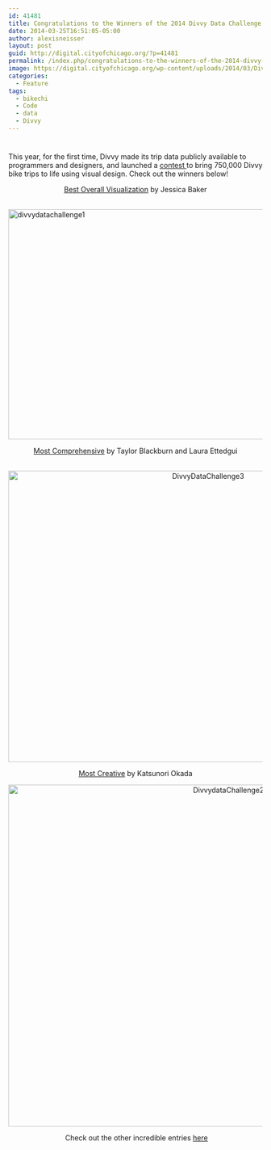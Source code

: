```yaml
---
id: 41481
title: Congratulations to the Winners of the 2014 Divvy Data Challenge
date: 2014-03-25T16:51:05-05:00
author: alexisneisser
layout: post
guid: http://digital.cityofchicago.org/?p=41481
permalink: /index.php/congratulations-to-the-winners-of-the-2014-divvy-data-challenge/
image: https://digital.cityofchicago.org/wp-content/uploads/2014/03/DivvyDataChallenge4.jpg
categories:
  - Feature
tags:
  - bikechi
  - Code
  - data
  - Divvy
---
```

# 

<p style="text-align: left;" align="center">
  This year, for the first time, Divvy made its trip data publicly available to programmers and designers, and launched a <a href="http://divvybikes.com/datachallenge-2014">contest </a>to bring 750,000 Divvy bike trips to life using visual design. Check out the winners below!
</p>

<p align="center">
  <a href="http://divvybikes.com/assets/pdf/Entry_57.pdf">Best Overall Visualization</a> by Jessica Baker
</p>

 [<img loading="lazy" class="wp-image-41482 aligncenter" alt="divvydatachallenge1" src="http://digital.cityofchicago.org/wp-content/uploads/2014/03/divvydatachallenge1.jpg" width="898" height="456" srcset="https://digital.cityofchicago.org/wp-content/uploads/2014/03/divvydatachallenge1.jpg 1497w, https://digital.cityofchicago.org/wp-content/uploads/2014/03/divvydatachallenge1-300x152.jpg 300w, https://digital.cityofchicago.org/wp-content/uploads/2014/03/divvydatachallenge1-1024x519.jpg 1024w" sizes="(max-width: 898px) 100vw, 898px" />](http://digital.cityofchicago.org/wp-content/uploads/2014/03/divvydatachallenge1.jpg)

<p align="center">
  <a href="http://divvybikes.com/assets/pdf/Entry_98_Divvy_City.pdf">Most Comprehensive</a> by Taylor Blackburn and Laura Ettedgui
</p>

<p align="center">
   <a href="http://digital.cityofchicago.org/wp-content/uploads/2014/03/DivvyDataChallenge3.jpg"><img loading="lazy" alt="DivvyDataChallenge3" src="http://digital.cityofchicago.org/wp-content/uploads/2014/03/DivvyDataChallenge3.jpg" width="776" height="577" /></a>
</p>

<p align="center">
  <a href="http://divvy.magnani.com/">Most Creative</a> by Katsunori Okada
</p>

<p align="center">
  <a href="http://digital.cityofchicago.org/wp-content/uploads/2014/03/DivvydataChallenge2.jpg"><img loading="lazy" class="alignnone  wp-image-41483" alt="DivvydataChallenge2" src="http://digital.cityofchicago.org/wp-content/uploads/2014/03/DivvydataChallenge2.jpg" width="857" height="677" srcset="https://digital.cityofchicago.org/wp-content/uploads/2014/03/DivvydataChallenge2.jpg 952w, https://digital.cityofchicago.org/wp-content/uploads/2014/03/DivvydataChallenge2-300x236.jpg 300w" sizes="(max-width: 857px) 100vw, 857px" /></a>
</p>

<p style="text-align: center;">
   Check out the other incredible entries <a href="http://divvybikes.com/datachallenge">here</a>
</p>